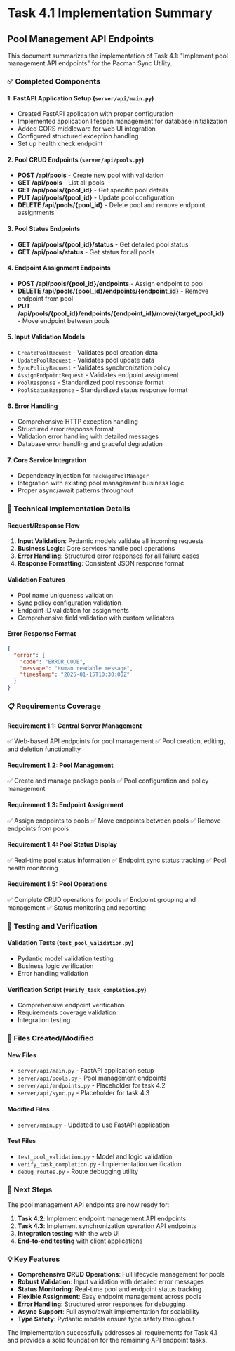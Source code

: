 # Task 4.1 Implementation Summary

## Pool Management API Endpoints

This document summarizes the implementation of Task 4.1: "Implement pool management API endpoints" for the Pacman Sync Utility.

### ✅ Completed Components

#### 1. FastAPI Application Setup (`server/api/main.py`)
- Created FastAPI application with proper configuration
- Implemented application lifespan management for database initialization
- Added CORS middleware for web UI integration
- Configured structured exception handling
- Set up health check endpoint

#### 2. Pool CRUD Endpoints (`server/api/pools.py`)
- **POST /api/pools** - Create new pool with validation
- **GET /api/pools** - List all pools
- **GET /api/pools/{pool_id}** - Get specific pool details
- **PUT /api/pools/{pool_id}** - Update pool configuration
- **DELETE /api/pools/{pool_id}** - Delete pool and remove endpoint assignments

#### 3. Pool Status Endpoints
- **GET /api/pools/{pool_id}/status** - Get detailed pool status
- **GET /api/pools/status** - Get status for all pools

#### 4. Endpoint Assignment Endpoints
- **POST /api/pools/{pool_id}/endpoints** - Assign endpoint to pool
- **DELETE /api/pools/{pool_id}/endpoints/{endpoint_id}** - Remove endpoint from pool
- **PUT /api/pools/{pool_id}/endpoints/{endpoint_id}/move/{target_pool_id}** - Move endpoint between pools

#### 5. Input Validation Models
- `CreatePoolRequest` - Validates pool creation data
- `UpdatePoolRequest` - Validates pool update data
- `SyncPolicyRequest` - Validates synchronization policy
- `AssignEndpointRequest` - Validates endpoint assignment
- `PoolResponse` - Standardized pool response format
- `PoolStatusResponse` - Standardized status response format

#### 6. Error Handling
- Comprehensive HTTP exception handling
- Structured error response format
- Validation error handling with detailed messages
- Database error handling and graceful degradation

#### 7. Core Service Integration
- Dependency injection for `PackagePoolManager`
- Integration with existing pool management business logic
- Proper async/await patterns throughout

### 🔧 Technical Implementation Details

#### Request/Response Flow
1. **Input Validation**: Pydantic models validate all incoming requests
2. **Business Logic**: Core services handle pool operations
3. **Error Handling**: Structured error responses for all failure cases
4. **Response Formatting**: Consistent JSON response format

#### Validation Features
- Pool name uniqueness validation
- Sync policy configuration validation
- Endpoint ID validation for assignments
- Comprehensive field validation with custom validators

#### Error Response Format
```json
{
  "error": {
    "code": "ERROR_CODE",
    "message": "Human readable message",
    "timestamp": "2025-01-15T10:30:00Z"
  }
}
```

### 📋 Requirements Coverage

#### Requirement 1.1: Central Server Management
✅ Web-based API endpoints for pool management
✅ Pool creation, editing, and deletion functionality

#### Requirement 1.2: Pool Management
✅ Create and manage package pools
✅ Pool configuration and policy management

#### Requirement 1.3: Endpoint Assignment
✅ Assign endpoints to pools
✅ Move endpoints between pools
✅ Remove endpoints from pools

#### Requirement 1.4: Pool Status Display
✅ Real-time pool status information
✅ Endpoint sync status tracking
✅ Pool health monitoring

#### Requirement 1.5: Pool Operations
✅ Complete CRUD operations for pools
✅ Endpoint grouping and management
✅ Status monitoring and reporting

### 🧪 Testing and Verification

#### Validation Tests (`test_pool_validation.py`)
- Pydantic model validation testing
- Business logic verification
- Error handling validation

#### Verification Script (`verify_task_completion.py`)
- Comprehensive endpoint verification
- Requirements coverage validation
- Integration testing

### 📁 Files Created/Modified

#### New Files
- `server/api/main.py` - FastAPI application setup
- `server/api/pools.py` - Pool management endpoints
- `server/api/endpoints.py` - Placeholder for task 4.2
- `server/api/sync.py` - Placeholder for task 4.3

#### Modified Files
- `server/main.py` - Updated to use FastAPI application

#### Test Files
- `test_pool_validation.py` - Model and logic validation
- `verify_task_completion.py` - Implementation verification
- `debug_routes.py` - Route debugging utility

### 🚀 Next Steps

The pool management API endpoints are now ready for:
1. **Task 4.2**: Implement endpoint management API endpoints
2. **Task 4.3**: Implement synchronization operation API endpoints
3. **Integration testing** with the web UI
4. **End-to-end testing** with client applications

### 💡 Key Features

- **Comprehensive CRUD Operations**: Full lifecycle management for pools
- **Robust Validation**: Input validation with detailed error messages
- **Status Monitoring**: Real-time pool and endpoint status tracking
- **Flexible Assignment**: Easy endpoint management across pools
- **Error Handling**: Structured error responses for debugging
- **Async Support**: Full async/await implementation for scalability
- **Type Safety**: Pydantic models ensure type safety throughout

The implementation successfully addresses all requirements for Task 4.1 and provides a solid foundation for the remaining API endpoint tasks.